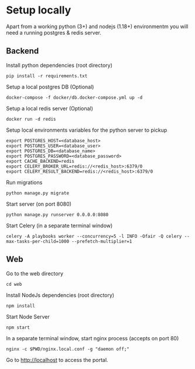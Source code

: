 # Setup locally
Apart from a working python (3+) and nodejs (1.18+) environmentm you will need a running postgres & redis server.

## Backend

Install python dependencies (root directory)
```
pip install -r requirements.txt
```

Setup a local postgres DB (Optional)
```
docker-compose -f docker/db.docker-compose.yml up -d
```

Setup a local redis server (Optional)
```
docker run -d redis
```

Setup local environments variables for the python server to pickup
```
export POSTGRES_HOST=<database_host>
export POSTGRES_USER=<database_user>
export POSTGRES_DB=<database_name>
export POSTGRES_PASSWORD=<database_password>
export CACHE_BACKEND=redis
export CELERY_BROKER_URL=redis://<redis_host>:6379/0
export CELERY_RESULT_BACKEND=redis://<redis_host>:6379/0
```

Run migrations
```
python manage.py migrate
```

Start server (on port 8080)
```
python manage.py runserver 0.0.0.0:8080
```

Start Celery (in a separate terminal window)
```
celery -A playbooks worker --concurrency=5 -l INFO -Ofair -Q celery --max-tasks-per-child=1000 --prefetch-multiplier=1
```


## Web
Go to the web directory
```
cd web
```
Install NodeJs dependencies (root directory)
```
npm install
```

Start Node Server
```
npm start
```

In a separate terminal window, start nginx process (accepts on port 80)
```
nginx -c $PWD/nginx.local.conf -g "daemon off;"
```

Go to [http://localhost](http://localhost:80) to access the portal. 